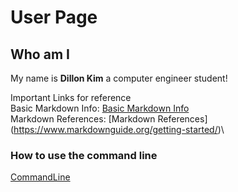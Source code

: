 # User Page
## Who am I
My name is **Dillon Kim** a computer engineer student!



Important Links for reference \
Basic Markdown Info:
[Basic Markdown Info](https://docs.github.com/en/get-started/writing-on-github/getting-started-with-writing-and-formatting-on-github/basic-writing-and-formatting-syntax)\
Markdown References:
[Markdown References] (https://www.markdownguide.org/getting-started/)\
### How to use the command line

[CommandLine](screenshot/CSE110(1).JPG)
